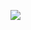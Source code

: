 <p align="left">
  <img src="https://api.boot.dev/v1/users/public/91272906-23ce-45ad-aadf-630059a98274/thumbnail" >
</p>
